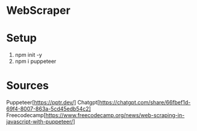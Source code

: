 # WebScraper

# Setup

1. npm init -y
2. npm i puppeteer

# Sources

Puppeteer[https://pptr.dev/]
Chatgpt[https://chatgpt.com/share/66fbef1d-69f4-8007-863a-5cd45edb54c2]
Freecodecamp[https://www.freecodecamp.org/news/web-scraping-in-javascript-with-puppeteer/]